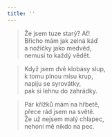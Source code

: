 ```yaml
---
title: ''
---
```


> Že jsem tuze starý? Ať!  
> Břicho mám jak zelná káď  
> a nožičky jako medvěd,  
> nemusí to každý vědět.

> Když jsem dvě klobásy slup,  
> k tomu plnou mísu krup,  
> napiju se syrovátky,  
> pak si lehnu do zahrádky.

> Pár křížků mám na hřbetě,  
> přece rád jsem na světě.  
> Že už nejsem malý chlapec,  
> nehoní mě nikdo na pec.
